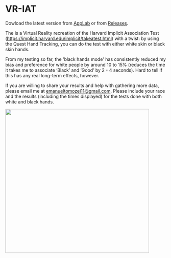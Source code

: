 # VR-IAT

Dowload the latest version from [AppLab](https://www.oculus.com/experiences/quest/3489839491116327/) or from  [Releases](https://github.com/eman-insilico/VR-IAT/releases).

The is a Virtual Reality recreation of the Harvard Implicit Association Test (https://implicit.harvard.edu/implicit/takeatest.html) with a twist: by using the Quest Hand Tracking, you can do the test with either white skin or black skin hands.

From my testing so far, the 'black hands mode' has consistently reduced my bias and preference for white people by around 10 to 15% (reduces the time it takes me to associate ‘Black’ and ‘Good’ by 2 - 4 seconds). Hard to tell if this has any real long-term effects, however. 

If you are willing to share your results and help with gathering more data, please email me at emanueltomozei11@gmail.com. Please include your race and the results (including the times displayed) for the tests done with both white and black hands.

<img src="https://github.com/eman-insilico/VR-IAT/raw/main/VR_IAT_Preview.gif" width="450">
